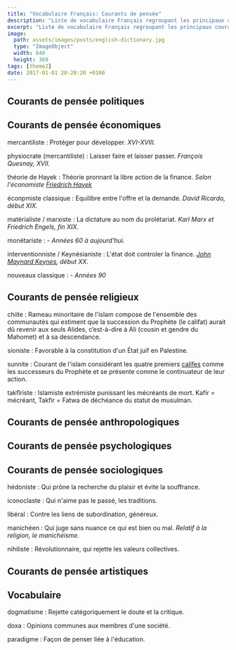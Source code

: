 ```yaml
---
title: "Vocabulaire Français: Courants de pensée"
description: "Liste de vocabulaire Français regroupant les principaux courants de pensée."
excerpt: "Liste de vocabulaire Français regroupant les principaux courants de pensée."
image:
  path: assets/images/posts/english-dictionary.jpg
  type: "ImageObject"
  width: 640
  height: 360
tags: [theme2]
date: 2017-01-01 20:20:20 +0100
---
```

## Courants de pensée politiques

## Courants de pensée économiques

mercantiliste
: Protéger pour développer.
*XVI-XVIII.*

physiocrate (mercantiliste)
: Laisser faire et laisser passer.
*François Quesnay, XVII.*

théorie de Hayek
: Théorie pronnant la libre action de la finance.
*Selon l'économiste [Friedrich Hayek](https://fr.wikipedia.org/wiki/Friedrich_Hayek)*

éconpmiste classique
: Equilibre entre l'offre et la demande.
*David Ricardo, début XIX.*

matérialiste / marxiste
: La dictature au nom du prolétariat.
*Karl Marx et Friedrich Engels, fin XIX.*

monétariste
: -
*Années 60 à aujourd’hui.*

interventionniste / Keynésianiste
: L'état doit controler la finance.
*[John Maynard Keynes](https://fr.wikipedia.org/wiki/John_Maynard_Keynes), début XX.*

nouveaux classique
: -
*Années 90*


## Courants de pensée religieux

chiite
: Rameau minoritaire de l'islam compose de l'ensemble des communautés qui estiment que la succession du Prophète (le califat) aurait dû revenir aux seuls Alides, c’est-à-dire à Ali (cousin et gendre du Mahomet) et à sa descendance.

sioniste
: Favorable à la constitution d'un État juif en Palestine.

sunnite
: Courant de l'islam considérant les quatre premiers <a href="http://www.larousse.fr/dictionnaires/francais/calife/12347">califes</a> comme les successeurs du Prophète et se présente comme le continuateur de leur action.

takfîriste
: Islamiste extrémiste punissant les mécréants de mort. Kafir = mécréant, Takfir = Fatwa de déchéance du statut de musulman.


## Courants de pensée anthropologiques


## Courants de pensée psychologiques


## Courants de pensée sociologiques

hédoniste
: Qui prône la recherche du plaisir et évite la souffrance.

iconoclaste
: Qui n'aime pas le passé, les traditions.

libéral
: Contre les liens de subordination, généreux.

manichéen
: Qui juge sans nuance ce qui est bien ou mal.
*Relatif à la religion, le manichéisme.*

nihiliste
: Révolutionnaire, qui rejette les valeurs collectives.


## Courants de pensée artistiques


## Vocabulaire

dogmatisme
: Rejette catégoriquement le doute et la critique.

doxa
: Opinions communes aux membres d'une société.

paradigme
: Façon de penser liée à l'éducation.
